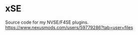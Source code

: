 # xSE
Source code for my NVSE/F4SE plugins.
https://www.nexusmods.com/users/59779286?tab=user+files
